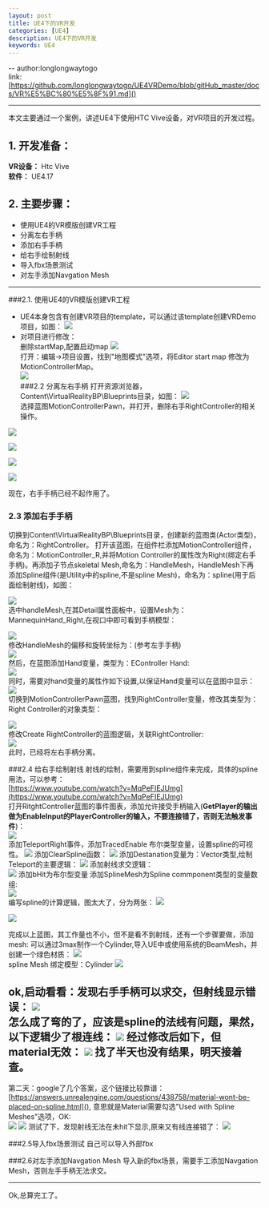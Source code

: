 ```yaml
---
layout: post
title: UE4下的VR开发
categories: [UE4]
description: UE4下的VR开发
keywords: UE4 
---
```



-- 
author:longlongwaytogo  
link: 
[https://github.com/longlongwaytogo/UE4VRDemo/blob/gitHub_master/docs/VR%E5%BC%80%E5%8F%91.md]()     

---
本文主要通过一个案例，讲述UE4下使用HTC Vive设备，对VR项目的开发过程。

## 1.  开发准备：
**VR设备：** Htc Vive  
**软件：**  UE4.17   
 

## 2. 主要步骤：
- 使用UE4的VR模版创建VR工程
- 分离左右手柄
- 添加右手手柄
- 给右手绘制射线
- 导入fbx场景测试
- 对左手添加Navgation Mesh


---

###2.1. 使用UE4的VR模版创建VR工程
 - UE4本身包含有创建VR项目的template，可以通过该template创建VRDemo项目，如图：
![](https://github.com/longlongwaytogo/UE4VRDemo/blob/gitHub_master/docs/res/VRDemo_CreateProj.png?raw=true) 
- 对项目进行修改：     
删除startMap,配置启动map
![](https://github.com/longlongwaytogo/UE4VRDemo/blob/gitHub_master/docs/res/VRDemo_DeleteStartMap.png?raw=true)  
打开：编辑->项目设置，找到"地图模式"选项，将Editor start map 修改为 MotionControllerMap。     
![](https://github.com/longlongwaytogo/UE4VRDemo/blob/gitHub_master/docs/res/VR_DemoDefualtMap.png?raw=true)  
###2.2 分离左右手柄
打开资源浏览器，Content\VirtualRealityBP\Blueprints目录，如图：
![](https://github.com/longlongwaytogo/UE4VRDemo/blob/gitHub_master/docs/res/VR_Demo_resourceBrowser.png?raw=true)  
选择蓝图MotionControllerPawn，并打开，删除右手RightController的相关操作。

![](https://github.com/longlongwaytogo/UE4VRDemo/blob/gitHub_master/docs/res/VRDemo_delete_RightController_3.png?raw=true)  

![](https://github.com/longlongwaytogo/UE4VRDemo/blob/gitHub_master/docs/res/VRDemo_delete_RightController_2.png?raw=true)  

![](https://github.com/longlongwaytogo/UE4VRDemo/blob/gitHub_master/docs/res/VRDemo_delete_RightController_1.png?raw=true)   
 
![](https://github.com/longlongwaytogo/UE4VRDemo/blob/gitHub_master/docs/res/VRDemo_delete_RightController.png?raw=true)  
 
现在，右手手柄已经不起作用了。
### 2.3 添加右手手柄
切换到Content\VirtualRealityBP\Blueprints目录，创建新的蓝图类(Actor类型)，命名为：RightController。
打开该蓝图，在组件栏添加MotionController组件，命名为：MotionController_R,并将Motion Controller的属性改为Right(绑定右手手柄)。再添加子节点skeletal Mesh,命名为：HandleMesh，HandleMesh下再添加Spline组件(是Utility中的spline,不是spline Mesh)，命名为：spline(用于后面绘制射线)，如图：
  
![](https://github.com/longlongwaytogo/UE4VRDemo/blob/gitHub_master/docs/res/VRDemo_RController.png?raw=true)  
选中handleMesh,在其Detail属性面板中，设置Mesh为：MannequinHand_Right,在视口中即可看到手柄模型：  

![](https://github.com/longlongwaytogo/UE4VRDemo/blob/gitHub_master/docs/res/VRDemo_RightHandle.png?raw=true)  
修改HandleMesh的偏移和旋转坐标为：(参考左手手柄)  
![](https://github.com/longlongwaytogo/UE4VRDemo/blob/gitHub_master/docs/res/VR_Demo_LeftOffset.png?raw=true)  
然后，在蓝图添加Hand变量，类型为：EController Hand:   
![](https://github.com/longlongwaytogo/UE4VRDemo/blob/gitHub_master/docs/res/VRDemo_EController_Hand.png?raw=true)  
同时，需要对hand变量的属性作如下设置,以保证Hand变量可以在蓝图中显示：  
![](https://github.com/longlongwaytogo/UE4VRDemo/blob/gitHub_master/docs/res/VRDemo_RightHandle_Setting.png?raw=true)  
切换到MotionControllerPawn蓝图，找到RightController变量，修改其类型为：Right Controller的对象类型：    

![](https://github.com/longlongwaytogo/UE4VRDemo/blob/gitHub_master/docs/res/VRDemo_RightControllerAttach.png?raw=true)  
修改Create RightController的蓝图逻辑，关联RightController:  
![](https://github.com/longlongwaytogo/UE4VRDemo/blob/gitHub_master/docs/res/VRDemo_RightControllerCreate.png?raw=true)  
此时，已经将左右手柄分离。

###2.4 给右手绘制射线
射线的绘制，需要用到spline组件来完成，具体的spline用法，可以参考：  
 [https://www.youtube.com/watch?v=MqPeFIEJUmg](https://www.youtube.com/watch?v=MqPeFIEJUmg)  
打开RitghtController蓝图的事件图表，添加允许接受手柄输入(**GetPlayer的输出做为EnableInput的PlayerController的输入，不要连接错了，否则无法触发事件**)：  
![](https://github.com/longlongwaytogo/UE4VRDemo/blob/gitHub_master/docs/res/VR_Demo_EnableInput.png?raw=true)  
 添加TeleportRight事件，添加TracedEnable 布尔类型变量，设置spline的可视性。
![](https://github.com/longlongwaytogo/UE4VRDemo/blob/gitHub_master/docs/res/VRDemo_Spline_Visable.png?raw=true)
添加ClearSpline函数：
![](https://github.com/longlongwaytogo/UE4VRDemo/blob/gitHub_master/docs/res/VRDemo_ClearSpline.png?raw=true)
添加Destanation变量为：Vector类型,绘制Teleport的主要逻辑：
![](https://github.com/longlongwaytogo/UE4VRDemo/blob/gitHub_master/docs/res/VRDemo_Teleport.png?raw=true)
添加射线求交逻辑：  
![](https://github.com/longlongwaytogo/UE4VRDemo/blob/gitHub_master/docs/res/VRDemo_RayCast.png?raw=true)
添加bHit为布尔型变量
添加SplineMesh为Spline commponent类型的变量数组:  
![](https://github.com/longlongwaytogo/UE4VRDemo/blob/gitHub_master/docs/res/VRDemo_Variant.png?raw=true)   
编写spline的计算逻辑，图太大了，分为两张：
![](https://github.com/longlongwaytogo/UE4VRDemo/blob/gitHub_master/docs/res/VRDemo_Calc_Spline_0.png?raw=true)   

![](https://github.com/longlongwaytogo/UE4VRDemo/blob/gitHub_master/docs/res/VRDemo_Calc_Spline.png?raw=true)

完成以上蓝图，其工作量也不小，但不是看不到射线，还有一个步骤要做，添加mesh:
可以通过3max制作一个Cylinder,导入UE中或使用系统的BeamMesh，并创建一个绿色材质：
![](https://github.com/longlongwaytogo/UE4VRDemo/blob/gitHub_master/docs/res/VRDemo_Cylinder_mat.png?raw=true)   
spline Mesh 绑定模型：Cylinder
![](https://github.com/longlongwaytogo/UE4VRDemo/blob/gitHub_master/docs/res/VRDemo_SplineMesh_withMat.png?raw=true)

ok,启动看看：发现右手手柄可以求交，但射线显示错误：
![](https://github.com/longlongwaytogo/UE4VRDemo/blob/gitHub_master/docs/res/VRDemo_Ray_err.png?raw=true)  
怎么成了弯的了，应该是spline的法线有问题，果然，以下逻辑少了根连线：
![](https://github.com/longlongwaytogo/UE4VRDemo/blob/gitHub_master/docs/res/VRDemo_NormalErr.png?raw=true)
经过修改后如下，但material无效：
![](https://github.com/longlongwaytogo/UE4VRDemo/blob/gitHub_master/docs/res/VRDemo_Spline_NoMat.png?raw=true)
找了半天也没有结果，明天接着查。
---
第二天：google了几个答案，这个链接比较靠谱：
[https://answers.unrealengine.com/questions/438758/material-wont-be-placed-on-spline.html](),
意思就是Material需要勾选"Used with Spline Meshes"选项，OK:  
![](https://github.com/longlongwaytogo/UE4VRDemo/blob/gitHub_master/docs/res/VRDemo_Spline_MatErr.PNG?raw=true)
![](https://github.com/longlongwaytogo/UE4VRDemo/blob/gitHub_master/docs/res/VRDemo_Spline_MatOK.png?raw=true)
测试了下，发现射线无法在未hit下显示,原来又有线连接错了：
![](https://github.com/longlongwaytogo/UE4VRDemo/blob/gitHub_master/docs/res/VRDemo_RayNotShow.png?raw=true)

###2.5导入fbx场景测试
自己可以导入外部fbx

###2.6对左手添加Navgation Mesh
导入新的fbx场景，需要手工添加Navgation Mesh，否则左手手柄无法求交。


---
Ok,总算完工了。